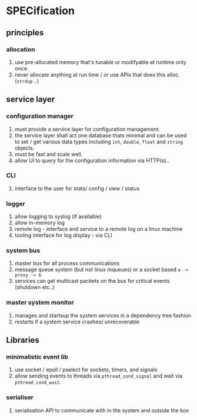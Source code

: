 # SPECification

## principles

### allocation

1. use pre-allocated memory that's tunable or modifyable at runtime only once.
2. never allocate anything at run time / or use APIs that does this alloc. (`strdup` ..)

## service layer

### configuration manager

1. must provide a service layer for configuration management.
2. the service layer shall act one database thats minimal and can be used to set / get various data types including `int`, `double`, `float` and `string` objects.
3. must be fast and scale well.
4. allow UI to query for the configuration information via HTTP(s)..

### CLI

1. interface to the user for stats/ config / view / status 

### logger

1. allow logging to syslog (if available)
2. allow in-memory log
3. remote log - interface and service to a remote log on a linux machine
4. tooling interface for log display - via CLI

### system bus

1. master bus for all process communications
2. message queue system (but not linux mqueues) or a socket based `a -> proxy -> b`
3. services can get multicast packets on the bus for critical events (shutdown etc..)

### master system monitor

1. manages and startsup the system services in a dependency tree fashion
2. restarts if a system service crashes/ unrecoverable

## Libraries

### minimalistic event lib

1. use socket / epoll / pselect for sockets, timers, and signals
2. allow sending events to threads via `pthread_cond_signal` and wait via `pthread_cond_wait`.

### serialiser

1. serialisation API to communicate with in the system and outside the box

